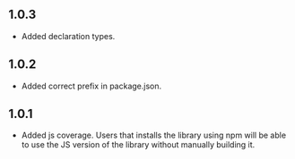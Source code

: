 ## 1.0.3
- Added declaration types.

## 1.0.2
- Added correct prefix in package.json.

## 1.0.1

- Added js coverage. Users that installs the library using npm will be able to use the JS version of the library without manually building it.